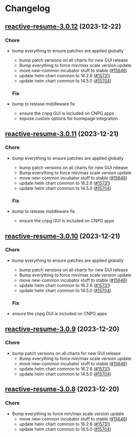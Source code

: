 # Changelog



## [reactive-resume-3.0.12](https://github.com/truecharts/charts/compare/reactive-resume-3.0.7...reactive-resume-3.0.12) (2023-12-22)

### Chore

- bump everything to ensure patches are applied globally
  - bump patch versions on all charts for new GUI release
  - Bump everything to force min/max scale version update
  - move new-common incubator stuff to stable ([#15646](https://github.com/truecharts/charts/issues/15646))
  - update helm chart common to 16.2.6 ([#15731](https://github.com/truecharts/charts/issues/15731))
  - update helm chart common to 14.5.0 ([#15704](https://github.com/truecharts/charts/issues/15704))
  
  ### Fix

- bump to release middleware fix
  - ensure the cnpg GUI is included on CNPG apps
  - expose custom options for homepage integration
  
  


## [reactive-resume-3.0.11](https://github.com/truecharts/charts/compare/reactive-resume-3.0.7...reactive-resume-3.0.11) (2023-12-21)

### Chore

- bump everything to ensure patches are applied globally
  - bump patch versions on all charts for new GUI release
  - Bump everything to force min/max scale version update
  - move new-common incubator stuff to stable ([#15646](https://github.com/truecharts/charts/issues/15646))
  - update helm chart common to 16.2.6 ([#15731](https://github.com/truecharts/charts/issues/15731))
  - update helm chart common to 14.5.0 ([#15704](https://github.com/truecharts/charts/issues/15704))
  
  ### Fix

- bump to release middleware fix
  - ensure the cnpg GUI is included on CNPG apps
  
  


## [reactive-resume-3.0.10](https://github.com/truecharts/charts/compare/reactive-resume-3.0.7...reactive-resume-3.0.10) (2023-12-21)

### Chore

- bump everything to ensure patches are applied globally
  - bump patch versions on all charts for new GUI release
  - Bump everything to force min/max scale version update
  - move new-common incubator stuff to stable ([#15646](https://github.com/truecharts/charts/issues/15646))
  - update helm chart common to 16.2.6 ([#15731](https://github.com/truecharts/charts/issues/15731))
  - update helm chart common to 14.5.0 ([#15704](https://github.com/truecharts/charts/issues/15704))
  
  ### Fix

- ensure the cnpg GUI is included on CNPG apps
  
  


## [reactive-resume-3.0.9](https://github.com/truecharts/charts/compare/reactive-resume-3.0.7...reactive-resume-3.0.9) (2023-12-20)

### Chore

- bump patch versions on all charts for new GUI release
  - Bump everything to force min/max scale version update
  - move new-common incubator stuff to stable ([#15646](https://github.com/truecharts/charts/issues/15646))
  - update helm chart common to 16.2.6 ([#15731](https://github.com/truecharts/charts/issues/15731))
  - update helm chart common to 14.5.0 ([#15704](https://github.com/truecharts/charts/issues/15704))
  
  


## [reactive-resume-3.0.8](https://github.com/truecharts/charts/compare/reactive-resume-3.0.7...reactive-resume-3.0.8) (2023-12-20)

### Chore

- Bump everything to force min/max scale version update
  - move new-common incubator stuff to stable ([#15646](https://github.com/truecharts/charts/issues/15646))
  - update helm chart common to 16.2.6 ([#15731](https://github.com/truecharts/charts/issues/15731))
  - update helm chart common to 14.5.0 ([#15704](https://github.com/truecharts/charts/issues/15704))
  
  